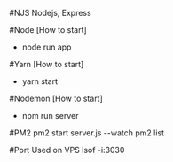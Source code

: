 #NJS
Nodejs, Express

#Node [How to start]
- node run app

#Yarn [How to start]
- yarn start

#Nodemon [How to start]
- npm run server

#PM2 
pm2 start server.js --watch
pm2 list

#Port Used on VPS
lsof -i:3030